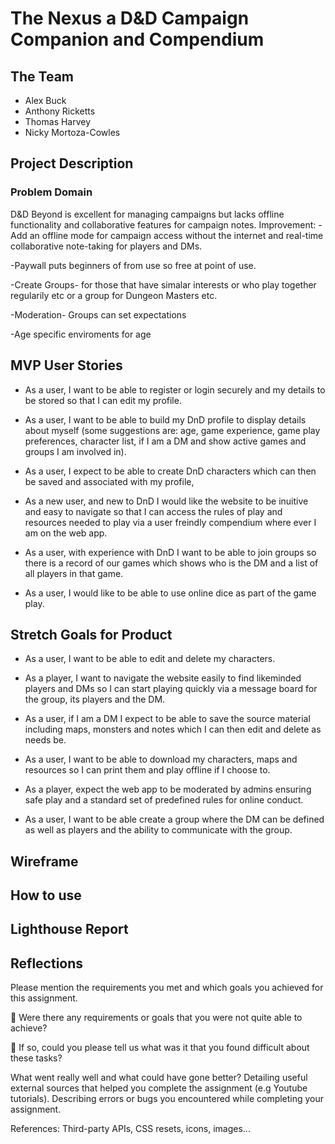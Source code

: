 # The Nexus a D&D Campaign Companion and Compendium

## The Team

- Alex Buck
- Anthony Ricketts
- Thomas Harvey
- Nicky Mortoza-Cowles

## Project Description

### Problem Domain

D&D Beyond is excellent for managing campaigns but lacks offline functionality and collaborative features for campaign notes.
Improvement:
-Add an offline mode for campaign access without the internet and real-time collaborative note-taking for players and DMs.

-Paywall puts beginners of from use so free at point of use.

-Create Groups- for those that have simalar interests or who play together regularily etc or a group for Dungeon Masters etc.

-Moderation- Groups can set expectations

-Age specific enviroments for age

## MVP User Stories

- As a user, I want to be able to register or login securely and my details to be stored so that I can edit my profile.

- As a user, I want to be able to build my DnD profile to display details about myself (some suggestions are: age, game experience, game play preferences, character list, if I am a DM and show active games and groups I am involved in).

- As a user, I expect to be able to create DnD characters which can then be saved and associated with my profile,

- As a new user, and new to DnD I would like the website to be inuitive and easy to navigate so that I can access the rules of play and resources needed to play via a user freindly compendium where ever I am on the web app.

- As a user, with experience with DnD I want to be able to join groups so there is a record of our games which shows who is the DM and a list of all players in that game.

- As a user, I would like to be able to use online dice as part of the game play.

## Stretch Goals for Product

- As a user, I want to be able to edit and delete my characters.

- As a player, I want to navigate the website easily to find likeminded players and DMs so I can start playing quickly via a message board for the group, its players and the DM.

- As a user, if I am a DM I expect to be able to save the source material including maps, monsters and notes which I can then edit and delete as needs be.

- As a user, I want to be able to download my characters, maps and resources so I can print them and play offline if I choose to.

- As a player, expect the web app to be moderated by admins ensuring safe play and a standard set of predefined rules for online conduct.

- As a user, I want to be able create a group where the DM can be defined as well as players and the ability to communicate with the group.

## Wireframe

## How to use

## Lighthouse Report

## Reflections

Please mention the requirements you met and which goals you achieved for this assignment.

🎯 Were there any requirements or goals that you were not quite able to achieve?

🎯 If so, could you please tell us what was it that you found difficult about these tasks?

What went really well and what could have gone better?
Detailing useful external sources that helped you complete the assignment (e.g Youtube tutorials).
Describing errors or bugs you encountered while completing your assignment.

References:
Third-party APIs, CSS resets, icons, images...
